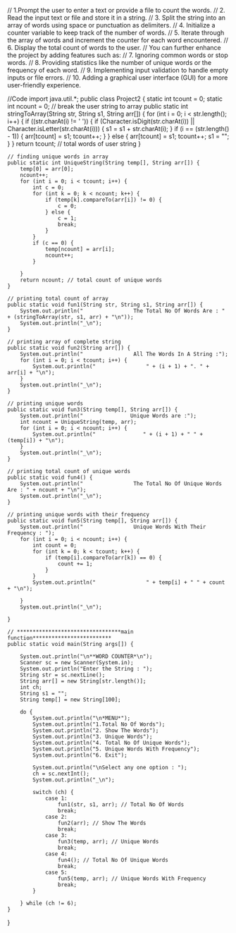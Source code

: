 
// 1.Prompt the user to enter a text or provide a file to count the words.
//  2. Read the input text or file and store it in a string.
//  3. Split the string into an array of words using space or punctuation as delimiters.
//  4. Initialize a counter variable to keep track of the number of words.
//  5. Iterate through the array of words and increment the counter for each word encountered.
//  6. Display the total count of words to the user.
//  You can further enhance the project by adding features such as:
//  7. Ignoring common words or stop words.
//  8. Providing statistics like the number of unique words or the frequency of each word.
//  9. Implementing input validation to handle empty inputs or file errors.
//  10. Adding a graphical user interface (GUI) for a more user-friendly experience.

//Code
import java.util.*;
public class Project2 {
    static int tcount = 0;
    static int ncount = 0;
    // break the user string to array
    public static int stringToArray(String str, String s1, String arr[]) {
        for (int i = 0; i < str.length(); i++) {
            if ((str.charAt(i) != ' ')) {
                if (Character.isDigit(str.charAt(i)) || Character.isLetter(str.charAt(i))) {
                    s1 = s1 + str.charAt(i);
                }
                if (i == (str.length() - 1)) {
                    arr[tcount] = s1;
                    tcount++;
                }
            } else {
                arr[tcount] = s1;
                tcount++;
                s1 = "";
            }
        }
        return tcount; // total words of user string
    }

    // finding unique words in array
    public static int UniqueString(String temp[], String arr[]) {
        temp[0] = arr[0];
        ncount++;
        for (int i = 0; i < tcount; i++) {
            int c = 0;
            for (int k = 0; k < ncount; k++) {
                if (temp[k].compareTo(arr[i]) != 0) {
                    c = 0;
                } else {
                    c = 1;
                    break;
                }
            }
            if (c == 0) {
                temp[ncount] = arr[i];
                ncount++;
            }

        }
        return ncount; // total count of unique words
    }

    // printing total count of array
    public static void fun1(String str, String s1, String arr[]) {
        System.out.println("                The Total No Of Words Are : " + (stringToArray(str, s1, arr) + "\n"));
        System.out.println("_\n");
    }

    // printing array of complete string
    public static void fun2(String arr[]) {
        System.out.println("                All The Words In A String :");
        for (int i = 0; i < tcount; i++) {
            System.out.println("                " + (i + 1) + ". " + arr[i] + "\n");
        }
        System.out.println("_\n");
    }

    // printing unique words
    public static void fun3(String temp[], String arr[]) {
        System.out.println("               Unique Words are :");
        int ncount = UniqueString(temp, arr);
        for (int i = 0; i < ncount; i++) {
            System.out.println("               " + (i + 1) + " " + (temp[i]) + "\n");
        }
        System.out.println("_\n");
    }

    // printing total count of unique words
    public static void fun4() {
        System.out.println("                The Total No Of Unique Words Are : " + ncount + "\n");
        System.out.println("_\n");
    }

    // printing unique words with their frequency
    public static void fun5(String temp[], String arr[]) {
        System.out.println("                Unique Words With Their Frequency : ");
        for (int i = 0; i < ncount; i++) {
            int count = 0;
            for (int k = 0; k < tcount; k++) {
                if (temp[i].compareTo(arr[k]) == 0) {
                    count += 1;
                }
            }
            System.out.println("                " + temp[i] + " " + count + "\n");

        }
        System.out.println("_\n");

    }

    // *********************************main function*************************
    public static void main(String args[]) {

        System.out.println("\n**WORD COUNTER*\n");
        Scanner sc = new Scanner(System.in);
        System.out.println("Enter the String : ");
        String str = sc.nextLine();
        String arr[] = new String[str.length()];
        int ch;
        String s1 = "";
        String temp[] = new String[100];

        do {
            System.out.println("\n*MENU*");
            System.out.println("1.Total No Of Words");
            System.out.println("2. Show The Words");
            System.out.println("3. Unique Words");
            System.out.println("4. Total No Of Unique Words");
            System.out.println("5. Unique Words With Frequency");
            System.out.println("6. Exit");

            System.out.println("\nSelect any one option : ");
            ch = sc.nextInt();
            System.out.println("_\n");

            switch (ch) {
                case 1:
                    fun1(str, s1, arr); // Total No Of Words
                    break;
                case 2:
                    fun2(arr); // Show The Words
                    break;
                case 3:
                    fun3(temp, arr); // Unique Words
                    break;
                case 4:
                    fun4(); // Total No Of Unique Words
                    break;
                case 5:
                    fun5(temp, arr); // Unique Words With Frequency
                    break;
            }

        } while (ch != 6);
    }
}
